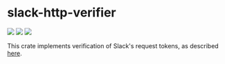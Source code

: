 # slack-http-verifier

<a href="https://docs.rs/slack-http-verifier" alt="View documentation on docs.rs">
    <img src="https://docs.rs/slack-http-verifier/badge.svg" /></a>
<a href="https://crates.io/slack-http-verifier" alt="View on crates.io">
    <img src="https://img.shields.io/crates/v/slack-http-verifier.svg" /></a>
<a href="https://travis-ci.com/denbeigh2000/slack-http-verifier" alt="View builds on Travis CI">
    <img src="https://travis-ci.com/denbeigh2000/slack-http-verifier.svg?branch=master" /></a>


This crate implements verification of Slack's request tokens, as described
[here](https://api.slack.com/docs/verifying-requests-from-slack#sdk_support).
